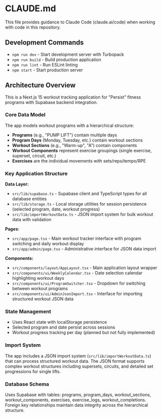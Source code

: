 # CLAUDE.md

This file provides guidance to Claude Code (claude.ai/code) when working with code in this repository.

## Development Commands

- `npm run dev` - Start development server with Turbopack
- `npm run build` - Build production application
- `npm run lint` - Run ESLint linting
- `npm start` - Start production server

## Architecture Overview

This is a Next.js 15 workout tracking application for "Persist" fitness programs with Supabase backend integration.

### Core Data Model
The app models workout programs with a hierarchical structure:
- **Programs** (e.g., "PUMP LIFT") contain multiple days
- **Program Days** (Monday, Tuesday, etc.) contain workout sections  
- **Workout Sections** (e.g., "Warm-up", "A") contain components
- **Workout Components** represent exercise groupings (single exercise, superset, circuit, etc.)
- **Exercises** are the individual movements with sets/reps/tempo/RPE

### Key Application Structure

**Data Layer:**
- `src/lib/supabase.ts` - Supabase client and TypeScript types for all database entities
- `src/lib/storage.ts` - Local storage utilities for session persistence (selected program, date, workout progress)
- `src/lib/importWorkoutData.ts` - JSON import system for bulk workout data with validation

**Pages:**
- `src/app/page.tsx` - Main workout tracker interface with program switching and daily workout display
- `src/app/admin/page.tsx` - Administrative interface for JSON data import

**Components:**
- `src/components/layout/AppLayout.tsx` - Main application layout wrapper
- `src/components/ui/WeeklyCalendar.tsx` - Date selection calendar highlighting workout days
- `src/components/ui/ProgramSwitcher.tsx` - Dropdown for switching between workout programs
- `src/components/ui/AdminJsonImport.tsx` - Interface for importing structured workout JSON data

### State Management
- Uses React state with localStorage persistence
- Selected program and date persist across sessions
- Workout progress tracking per day (planned but not fully implemented)

### Import System
The app includes a JSON import system (`src/lib/importWorkoutData.ts`) that can process structured workout data. The JSON format supports complex workout structures including supersets, circuits, and detailed set progressions for single lifts.

### Database Schema
Uses Supabase with tables: programs, program_days, workout_sections, workout_components, exercises, exercise_logs, workout_completions. Foreign key relationships maintain data integrity across the hierarchical structure.